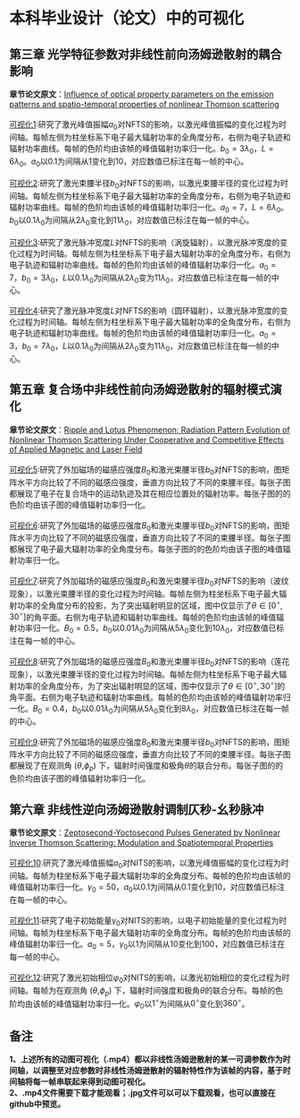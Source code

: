 # 本科毕业设计（论文）中的可视化
## 第三章  光学特征参数对非线性前向汤姆逊散射的耦合影响
**章节论文原文**：[Influence of optical property parameters on the emission patterns and spatio-temporal properties of nonlinear Thomson scattering](https://doi.org/10.1364/JOSAB.528405)\
\
[可视化1](https://github.com/Hey-Chillax/Visualization-of-graduation-project/blob/f1029e647b37eb0fb4baa108d738d531b13874ee/Visualization1.mp4):研究了激光峰值振幅$`a_0`$对NFTS的影响，以激光峰值振幅的变化过程为时间轴。每帧左侧为柱坐标系下电子最大辐射功率的全角度分布，右侧为电子轨迹和辐射功率曲线。每帧的色阶均由该帧的峰值辐射功率归一化。$`b_0=3\lambda_0`$，$`L=6\lambda_0`$。$`a_0`$以$`0.1`$为间隔从$`1`$变化到$`10`$，对应数值已标注在每一帧的中心。\
\
[可视化2](https://github.com/Hey-Chillax/Visualization-of-graduation-project/blob/f1029e647b37eb0fb4baa108d738d531b13874ee/Visualization2.mp4):研究了激光束腰半径$`b_0`$对NFTS的影响，以激光束腰半径的变化过程为时间轴。每帧左侧为柱坐标系下电子最大辐射功率的全角度分布，右侧为电子轨迹和辐射功率曲线。每帧的色阶均由该帧的峰值辐射功率归一化。$`a_0=7`$，$`L=6\lambda_0`$。$`b_0`$以$`0.1\lambda_0`$为间隔从$`2\lambda_0`$变化到$`11\lambda_0`$，对应数值已标注在每一帧的中心。\
\
[可视化3](https://github.com/Hey-Chillax/Visualization-of-graduation-project/blob/f1029e647b37eb0fb4baa108d738d531b13874ee/Visualization3.mp4):研究了激光脉冲宽度$`L`$对NFTS的影响（涡旋辐射），以激光脉冲宽度的变化过程为时间轴。每帧左侧为柱坐标系下电子最大辐射功率的全角度分布，右侧为电子轨迹和辐射功率曲线。每帧的色阶均由该帧的峰值辐射功率归一化。$`a_0=7`$，$`b_0=3\lambda_0`$，$`L`$以$`0.1\lambda_0`$为间隔从$`2\lambda_0`$变为$`11\lambda_0`$，对应数值已标注在每一帧的中心。\
\
[可视化4](https://github.com/Hey-Chillax/Visualization-of-graduation-project/blob/f1029e647b37eb0fb4baa108d738d531b13874ee/Visualization4.mp4):研究了激光脉冲宽度$`L`$对NFTS的影响（圆环辐射），以激光脉冲宽度的变化过程为时间轴。每帧左侧为柱坐标系下电子最大辐射功率的全角度分布，右侧为电子轨迹和辐射功率曲线。每帧的色阶均由该帧的峰值辐射功率归一化。$`a_0=3`$，$`b_0=7\lambda_0`$，$`L`$以$`0.1\lambda_0`$为间隔从$`2\lambda_0`$变为$`11\lambda_0`$，对应数值已标注在每一帧的中心。

## 第五章  复合场中非线性前向汤姆逊散射的辐射模式演化
**章节论文原文**：[Ripple and Lotus Phenomenon: Radiation Pattern Evolution of Nonlinear Thomson Scattering Under Cooperative and Competitive Effects of Applied Magnetic and Laser Field](https://doi.org/10.1109/JPHOT.2024.3438237)\
\
[可视化5](https://github.com/Hey-Chillax/Visualization-of-graduation-project/blob/f1029e647b37eb0fb4baa108d738d531b13874ee/Visualization5.jpg):研究了外加磁场的磁感应强度$`B_0`$和激光束腰半径$`b_0`$对NFTS的影响，图矩阵水平方向比较了不同的磁感应强度，垂直方向比较了不同的束腰半径。每张子图都展现了电子在复合场中的运动轨迹及其在相应位置处的辐射功率。每张子图的的色阶均由该子图的峰值辐射功率归一化。\
\
[可视化6](https://github.com/Hey-Chillax/Visualization-of-graduation-project/blob/f1029e647b37eb0fb4baa108d738d531b13874ee/Visualization6.jpg):研究了外加磁场的磁感应强度$`B_0`$和激光束腰半径$`b_0`$对NFTS的影响，图矩阵水平方向比较了不同的磁感应强度，垂直方向比较了不同的束腰半径。每张子图都展现了电子最大辐射功率的全角度分布。每张子图的的色阶均由该子图的峰值辐射功率归一化。\
\
[可视化7](https://github.com/Hey-Chillax/Visualization-of-graduation-project/blob/f1029e647b37eb0fb4baa108d738d531b13874ee/Visualization7.mp4):研究了外加磁场的磁感应强度$`B_0`$和激光束腰半径$`b_0`$对NFTS的影响（波纹现象），以激光束腰半径的变化过程为时间轴。每帧左侧为柱坐标系下电子最大辐射功率的全角度分布的投影，为了突出辐射明显的区域，图中仅显示了$`\theta \in [0^\circ, 30^\circ]`$的角平面。右侧为电子轨迹和辐射功率曲线。每帧的色阶均由该帧的峰值辐射功率归一化。$`B_0=0.5`$，$`b_0`$以$`0.01\lambda_0`$为间隔从$`5\lambda_0`$变化到$`10\lambda_0`$，对应数值已标注在每一帧的中心。\
\
[可视化8](https://github.com/Hey-Chillax/Visualization-of-graduation-project/blob/f1029e647b37eb0fb4baa108d738d531b13874ee/Visualization8.mp4):研究了外加磁场的磁感应强度$`B_0`$和激光束腰半径$`b_0`$对NFTS的影响（莲花现象），以激光束腰半径的变化过程为时间轴。每帧左侧为柱坐标系下电子最大辐射功率的全角度分布，为了突出辐射明显的区域，图中仅显示了$`\theta \in [0^\circ, 30^\circ]`$的角平面。右侧为电子轨迹和辐射功率曲线。每帧的色阶均由该帧的峰值辐射功率归一化。$`B_0=0.4`$，$`b_0`$以$`0.01\lambda_0`$为间隔从$`5\lambda_0`$变化到$`8\lambda_0`$，对应数值已标注在每一帧的中心。\
\
[可视化9](https://github.com/Hey-Chillax/Visualization-of-graduation-project/blob/f1029e647b37eb0fb4baa108d738d531b13874ee/Visualization9.jpg):研究了外加磁场的磁感应强度$`B_0`$和激光束腰半径$`b_0`$对NFTS的影响，图矩阵水平方向比较了不同的磁感应强度，垂直方向比较了不同的束腰半径。每张子图都展现了在观测角 ($`\theta`$,$`\phi_p`$) 下，辐射时间强度和极角$`\theta`$的联合分布。每张子图的的色阶均由该子图的峰值辐射功率归一化。

## 第六章  非线性逆向汤姆逊散射调制仄秒-幺秒脉冲
**章节论文原文**：[Zeptosecond-Yoctosecond Pulses Generated by Nonlinear Inverse Thomson Scattering: Modulation and Spatiotemporal Properties](https://doi.org/10.3390/app14167038)\
\
[可视化10](https://github.com/Hey-Chillax/Visualization-of-graduation-project/blob/f1029e647b37eb0fb4baa108d738d531b13874ee/Visualization10.mp4):研究了激光峰值振幅$`a_0`$对NITS的影响，以激光峰值振幅的变化过程为时间轴。每帧为柱坐标系下电子最大辐射功率的全角度分布。每帧的色阶均由该帧的峰值辐射功率归一化。$`\gamma_0=50`$，$`a_0`$以$`0.1`$为间隔从$`0.1`$变化到$`10`$，对应数值已标注在每一帧的中心。\
\
[可视化11](https://github.com/Hey-Chillax/Visualization-of-graduation-project/blob/f1029e647b37eb0fb4baa108d738d531b13874ee/Visualization11.mp4):研究了电子初始能量$`\gamma_0`$对NITS的影响，以电子初始能量的变化过程为时间轴。每帧为柱坐标系下电子最大辐射功率的全角度分布。每帧的色阶均由该帧的峰值辐射功率归一化。$`a_0=5`$，$`\gamma_0`$以$`1`$为间隔从$`10`$变化到$`100`$，对应数值已标注在每一帧的中心。\
\
[可视化12](https://github.com/Hey-Chillax/Visualization-of-graduation-project/blob/f1029e647b37eb0fb4baa108d738d531b13874ee/Visualization12.mp4):研究了激光初始相位$`\varphi_0`$对NITS的影响，以激光初始相位的变化过程为时间轴。每帧为在观测角 ($`\theta`$,$`\phi_p`$) 下，辐射时间强度和极角$`\theta`$的联合分布。每帧的色阶均由该帧的峰值辐射功率归一化。$`\varphi_0`$以$`1^\circ`$为间隔从$`0^\circ`$变化到$`360^\circ`$。

## 备注
**1、上述所有的动图可视化（.mp4）都以非线性汤姆逊散射的某一可调参数作为时间轴，以调整至对应参数时非线性汤姆逊散射的辐射特性作为该帧的内容，基于时间轴将每一帧串联起来得到动图可视化。**\
**2、.mp4文件需要下载才能观看；.jpg文件可以可以下载观看，也可以直接在github中预览。**
